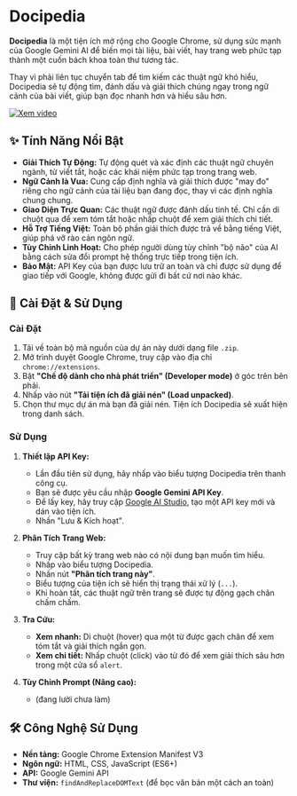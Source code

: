 # Docipedia


**Docipedia** là một tiện ích mở rộng cho Google Chrome, sử dụng sức mạnh của Google Gemini AI để biến mọi tài liệu, bài viết, hay trang web phức tạp thành một cuốn bách khoa toàn thư tương tác.

Thay vì phải liên tục chuyển tab để tìm kiếm các thuật ngữ khó hiểu, Docipedia sẽ tự động tìm, đánh dấu và giải thích chúng ngay trong ngữ cảnh của bài viết, giúp bạn đọc nhanh hơn và hiểu sâu hơn.


[![Xem video](https://img.youtube.com/vi/none/0.jpg)](overview.mp4)


## ✨ Tính Năng Nổi Bật

- **Giải Thích Tự Động:** Tự động quét và xác định các thuật ngữ chuyên ngành, từ viết tắt, hoặc các khái niệm phức tạp trong trang web.
- **Ngữ Cảnh là Vua:** Cung cấp định nghĩa và giải thích được "may đo" riêng cho ngữ cảnh của tài liệu bạn đang đọc, thay vì các định nghĩa chung chung.
- **Giao Diện Trực Quan:** Các thuật ngữ được đánh dấu tinh tế. Chỉ cần di chuột qua để xem tóm tắt hoặc nhấp chuột để xem giải thích chi tiết.
- **Hỗ Trợ Tiếng Việt:** Toàn bộ phần giải thích được trả về bằng tiếng Việt, giúp phá vỡ rào cản ngôn ngữ.
- **Tùy Chỉnh Linh Hoạt:** Cho phép người dùng tùy chỉnh "bộ não" của AI bằng cách sửa đổi prompt hệ thống trực tiếp trong tiện ích.
- **Bảo Mật:** API Key của bạn được lưu trữ an toàn và chỉ được sử dụng để giao tiếp với Google, không được gửi đi bất cứ nơi nào khác.

## 🚀 Cài Đặt & Sử Dụng

### Cài Đặt

1.  Tải về toàn bộ mã nguồn của dự án này dưới dạng file `.zip`.
2.  Mở trình duyệt Google Chrome, truy cập vào địa chỉ `chrome://extensions`.
3.  Bật **"Chế độ dành cho nhà phát triển" (Developer mode)** ở góc trên bên phải.
4.  Nhấp vào nút **"Tải tiện ích đã giải nén" (Load unpacked)**.
5.  Chọn thư mục dự án mà bạn đã giải nén. Tiện ích Docipedia sẽ xuất hiện trong danh sách.

### Sử Dụng

1.  **Thiết lập API Key:**
    *   Lần đầu tiên sử dụng, hãy nhấp vào biểu tượng Docipedia trên thanh công cụ.
    *   Bạn sẽ được yêu cầu nhập **Google Gemini API Key**.
    *   Để lấy key, hãy truy cập [Google AI Studio](https://aistudio.google.com/app/apikey), tạo một API key mới và dán vào tiện ích.
    *   Nhấn "Lưu & Kích hoạt".

2.  **Phân Tích Trang Web:**
    *   Truy cập bất kỳ trang web nào có nội dung bạn muốn tìm hiểu.
    *   Nhấp vào biểu tượng Docipedia.
    *   Nhấn nút **"Phân tích trang này"**.
    *   Biểu tượng của tiện ích sẽ hiển thị trạng thái xử lý (`...`).
    *   Khi hoàn tất, các thuật ngữ trên trang sẽ được tự động gạch chân chấm chấm.

3.  **Tra Cứu:**
    *   **Xem nhanh:** Di chuột (hover) qua một từ được gạch chân để xem tóm tắt và giải thích ngắn gọn.
    *   **Xem chi tiết:** Nhấp chuột (click) vào từ đó để xem giải thích sâu hơn trong một cửa sổ `alert`.

4.  **Tùy Chỉnh Prompt (Nâng cao):**
    *   (đang lười chưa làm)



## 🛠️ Công Nghệ Sử Dụng

- **Nền tảng:** Google Chrome Extension Manifest V3
- **Ngôn ngữ:** HTML, CSS, JavaScript (ES6+)
- **API:** Google Gemini API
- **Thư viện:** `findAndReplaceDOMText` (để bọc văn bản một cách an toàn)


